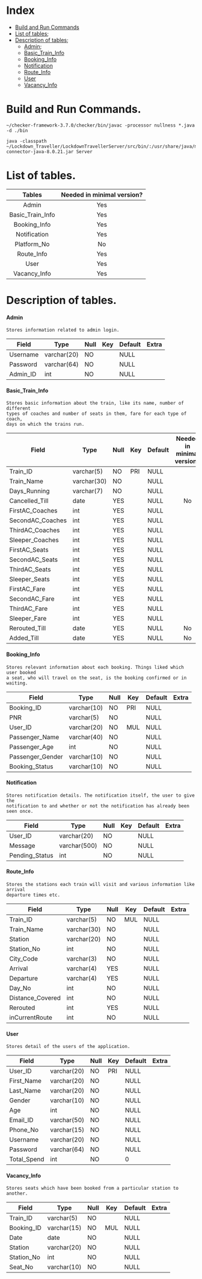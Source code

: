 # Index
* [Build and Run Commands](#build-and-run-commands)
* [List of tables](#list-of-tables);
* [Description of tables](#description-of-tables);
   * [Admin](#admin);
   * [Basic_Train_Info](#basic_train_info)
   * [Booking_Info](#booking_info)
   * [Notification](#notification)
   * [Route_Info](#route_info)
   * [User](#user)
   * [Vacancy_Info](#vacancy_info)

# Build and Run Commands.

    ~/checker-framework-3.7.0/checker/bin/javac -processor nullness *.java -d ./bin
    
    java -classpath ~/Lockdown_Traveller/LockdownTravellerServer/src/bin/:/usr/share/java/mysql-connector-java-8.0.21.jar Server

# List of tables.

| Tables          | Needed in minimal version?|
|:---------------:|:-------------------------:| 
|Admin            |                     Yes   | 
|Basic_Train_Info |                    Yes    | 
|Booking_Info     |                   Yes     | 
|Notification     |                  Yes      | 
|Platform_No      |                 No        | 
|Route_Info       |                Yes        | 
|User             |              Yes          | 
|Vacancy_Info     |               Yes         | 


# Description of tables.

#### Admin
    Stores information related to admin login.

| Field    | Type        | Null | Key | Default | Extra |
|----------|-------------|------|-----|---------|-------|
| Username | varchar(20) | NO   |     | NULL    |       |
| Password | varchar(64) | NO   |     | NULL    |       |
| Admin_ID | int         | NO   |     | NULL    |       |


#### Basic_Train_Info

    Stores basic information about the train, like its name, number of different
    types of coaches and number of seats in them, fare for each type of coach,
    days on which the trains run.

| Field            | Type        | Null | Key | Default | Needed in minimal version? |
|------------------|-------------|------|-----|---------|:-----:|
| Train_ID         | varchar(5)  | NO   | PRI | NULL    |       |
| Train_Name       | varchar(30) | NO   |     | NULL    |       |
| Days_Running     | varchar(7)  | NO   |     | NULL    |       |
| Cancelled_Till   | date        | YES  |     | NULL    |       No|
| FirstAC_Coaches  | int         | YES  |     | NULL    |       |
| SecondAC_Coaches | int         | YES  |     | NULL    |       |
| ThirdAC_Coaches  | int         | YES  |     | NULL    |       |
| Sleeper_Coaches  | int         | YES  |     | NULL    |       |
| FirstAC_Seats    | int         | YES  |     | NULL    |       |
| SecondAC_Seats   | int         | YES  |     | NULL    |       |
| ThirdAC_Seats    | int         | YES  |     | NULL    |       |
| Sleeper_Seats    | int         | YES  |     | NULL    |       |
| FirstAC_Fare     | int         | YES  |     | NULL    |       |
| SecondAC_Fare    | int         | YES  |     | NULL    |       |
| ThirdAC_Fare     | int         | YES  |     | NULL    |       |
| Sleeper_Fare     | int         | YES  |     | NULL    |       |
| Rerouted_Till    | date        | YES  |     | NULL    |       No|
| Added_Till       | date        | YES  |     | NULL    |       No|

#### Booking_Info

    Stores relevant information about each booking. Things liked which user booked
    a seat, who will travel on the seat, is the booking confirmed or in waiting.

| Field            | Type        | Null | Key | Default | Extra |
|------------------|-------------|------|-----|---------|-------|
| Booking_ID       | varchar(10) | NO   | PRI | NULL    |       |
| PNR              | varchar(5)  | NO   |     | NULL    |       |
| User_ID          | varchar(20) | NO   | MUL | NULL    |       |
| Passenger_Name   | varchar(40) | NO   |     | NULL    |       |
| Passenger_Age    | int         | NO   |     | NULL    |       |
| Passenger_Gender | varchar(10) | NO   |     | NULL    |       |
| Booking_Status   | varchar(10) | NO   |     | NULL    |       |

#### Notification

    Stores notification details. The notification itself, the user to give the
    notification to and whether or not the notification has already been seen once.

| Field          | Type         | Null | Key | Default | Extra |
|----------------|--------------|------|-----|---------|-------|
| User_ID        | varchar(20)  | NO   |     | NULL    |       |
| Message        | varchar(500) | NO   |     | NULL    |       |
| Pending_Status | int          | NO   |     | NULL    |       |

#### Route_Info

    Stores the stations each train will visit and various information like arrival
    departure times etc.

| Field            | Type        | Null | Key | Default | Extra |
|------------------|-------------|------|-----|---------|-------|
| Train_ID         | varchar(5)  | NO   | MUL | NULL    |       |
| Train_Name       | varchar(30) | NO   |     | NULL    |       |
| Station          | varchar(20) | NO   |     | NULL    |       |
| Station_No       | int         | NO   |     | NULL    |       |
| City_Code        | varchar(3)  | NO   |     | NULL    |       |
| Arrival          | varchar(4)  | YES  |     | NULL    |       |
| Departure        | varchar(4)  | YES  |     | NULL    |       |
| Day_No           | int         | NO   |     | NULL    |       |
| Distance_Covered | int         | NO   |     | NULL    |       |
| Rerouted         | int         | YES  |     | NULL    |       |
| inCurrentRoute   | int         | NO   |     | NULL    |       |

#### User

    Stores detail of the users of the application.

| Field       | Type        | Null | Key | Default | Extra |
|-------------|-------------|------|-----|---------|-------|
| User_ID     | varchar(20) | NO   | PRI | NULL    |       |
| First_Name  | varchar(20) | NO   |     | NULL    |       |
| Last_Name   | varchar(20) | NO   |     | NULL    |       |
| Gender      | varchar(10) | NO   |     | NULL    |       |
| Age         | int         | NO   |     | NULL    |       |
| Email_ID    | varchar(50) | NO   |     | NULL    |       |
| Phone_No    | varchar(15) | NO   |     | NULL    |       |
| Username    | varchar(20) | NO   |     | NULL    |       |
| Password    | varchar(64) | NO   |     | NULL    |       |
| Total_Spend | int         | NO   |     | 0       |       |

#### Vacancy_Info

    Stores seats which have been booked from a particular station to another.

| Field      | Type        | Null | Key | Default | Extra |
|------------|-------------|------|-----|---------|-------|
| Train_ID   | varchar(5)  | NO   |     | NULL    |       |
| Booking_ID | varchar(15) | NO   | MUL | NULL    |       |
| Date       | date        | NO   |     | NULL    |       |
| Station    | varchar(20) | NO   |     | NULL    |       |
| Station_No | int         | NO   |     | NULL    |       |
| Seat_No    | varchar(10) | NO   |     | NULL    |       |
